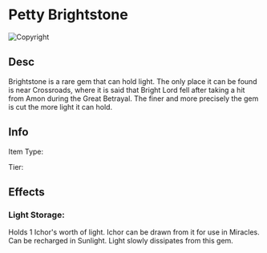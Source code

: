 # Petty Brightstone

![Copyright](PettyBrightstone.png)

## Desc

Brightstone is a rare gem that can hold light. The only place it can be found is near Crossroads, where it is said that Bright Lord fell after taking a hit from Amon during the Great Betrayal. The finer and more precisely the gem is cut the more light it can hold.

## Info

Item Type:

Tier:

## Effects

### Light Storage:

Holds 1 Ichor's worth of light. Ichor can be drawn from it for use in Miracles. Can be recharged in Sunlight. Light slowly dissipates from this gem.
